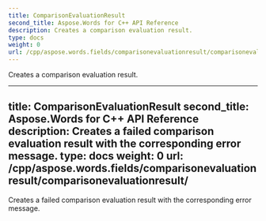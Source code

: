 ```yaml
---
title: ComparisonEvaluationResult
second_title: Aspose.Words for C++ API Reference
description: Creates a comparison evaluation result. 
type: docs
weight: 0
url: /cpp/aspose.words.fields/comparisonevaluationresult/comparisonevaluationresult/
---
```


Creates a comparison evaluation result. 

---
title: ComparisonEvaluationResult
second_title: Aspose.Words for C++ API Reference
description: Creates a failed comparison evaluation result with the corresponding error message. 
type: docs
weight: 0
url: /cpp/aspose.words.fields/comparisonevaluationresult/comparisonevaluationresult/
---

Creates a failed comparison evaluation result with the corresponding error message. 

